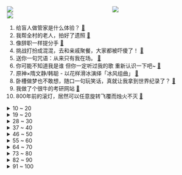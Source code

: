 <div >
	<a style="float:left;width:55%;" href = "https://github.com/anuraghazra/github-readme-stats">
	 <img src = "https://github-readme-stats.vercel.app/api?username=iuuuuuaena&theme=buefy&show_icons=true"/>
	</a>
	<a  style="float:right;width:45%" href = "https://github.com/anuraghazra/github-readme-stats">
	 <img  src="https://github-readme-stats.vercel.app/api/top-langs/?username=anuraghazra&layout=compact"/>
	</a>
	</div>

[![](https://img.shields.io/badge/jxd-@jxdgogogo.xyz-yellowgreen.svg)](https://www.jxdgogogo.xyz)<br>
1. 给盲人做管家是什么体验？ [:link:](//www.bilibili.com/video/BV1Yz4y157qe) <br>
2. 我帮全村的老人，拍好了遗照 [:link:](//www.bilibili.com/video/BV1NN4y1X7jM) <br>
3. 像辞职一样提分手 [:link:](//www.bilibili.com/video/BV17w411i7ER) <br>
4. 挑战打扮成混混，去和亲戚聚餐，大家都被吓傻了！ [:link:](//www.bilibili.com/video/BV14k4y1w7Sv) <br>
5. 送你一句咒语：从来只有我在场。 [:link:](//www.bilibili.com/video/BV1aP4118711) <br>
6. 你可能不知道我是谁  但你一定听过我的歌  重新认识一下吧~ [:link:](//www.bilibili.com/video/BV1mh4y1v7xs) <br>
7. 原神×隋文静/韩聪 - 以花样滑冰演绎「冰风组曲」 [:link:](//www.bilibili.com/video/BV1KN4y1X7DB) <br>
8. 卧槽做梦也不敢想，随口一句玩笑话，真就让我拿到世界纪录了？ [:link:](//www.bilibili.com/video/BV1nN411W7JW) <br>
9. 我做了个很牛的考研网站 [:link:](//www.bilibili.com/video/BV1fF411S7Ds) <br>
10. 800年前的滚灯，居然可以任意旋转飞覆而烛火不灭 [:link:](//www.bilibili.com/video/BV1qh4y1v7Ki) <br>
<details>
<summary>10 ~ 20</summary>

11. 在做菜和做人之间我选择了做法… [:link:](//www.bilibili.com/video/BV1U14y1675k) <br>
12. 上半年在墨脱见到的一部分奇观和奇特物体 [:link:](//www.bilibili.com/video/BV1k8411i7gu) <br>
13. 狮子猫生了，我猫德学院又成冤大头了 [:link:](//www.bilibili.com/video/BV15h4y1Y7WB) <br>
14. 2元一个！一口咬下去，才知道它为什么火遍新疆街头 [:link:](//www.bilibili.com/video/BV1hz4y1572U) <br>
15. 【热男】iPhone 15 Pro Max，建议改成：国 行 顶 配 2 [:link:](//www.bilibili.com/video/BV1Zk4y1c7bT) <br>
16. 《神兵小将》但是米哈游动漫版！ [:link:](//www.bilibili.com/video/BV1x94y1W7VA) <br>
17. 新疆农民有多硬核？看到戈壁滩的瞬间，我傻眼了… [:link:](//www.bilibili.com/video/BV1Fu411A7nX) <br>
18. 动态视频 | 两年半没见，库克还认识我吗？ [:link:](//www.bilibili.com/video/BV1bh4y1Y7Jv) <br>
19. 云之上饮 [:link:](//www.bilibili.com/video/BV1mN4y1Q7x7) <br>
</details>
<details>
<summary>19 ~ 20</summary>

20. 今日和老唐探讨一下美食 [:link:](//www.bilibili.com/video/BV1mk4y1c7U5) <br>
21. 人不就活这几个瞬间 [:link:](//www.bilibili.com/video/BV1X14y1r7uC) <br>
22. 快让你的好兄弟开船来接你！ [:link:](//www.bilibili.com/video/BV1214y167FJ) <br>
23. 专治不开心  搞笑 [:link:](//www.bilibili.com/video/BV1w14y1r7PK) <br>
24. 学习让人走火入魔 [:link:](//www.bilibili.com/video/BV1iz4y1j7HK) <br>
25. 这才是真人版！《雾山五行》电视剧都不敢这么拍！ [:link:](//www.bilibili.com/video/BV1nN4y1Q7VX) <br>
26. 欢声笑语 [:link:](//www.bilibili.com/video/BV1J8411q7F1) <br>
27. 男生会关注女朋友的穿搭吗？满屏的“喜欢”简直太甜啦 [:link:](//www.bilibili.com/video/BV1Ah4y1N7j9) <br>
28. 买个地表最强手机，送给我爸 [:link:](//www.bilibili.com/video/BV1yu4y1k7Kt) <br>
</details>
<details>
<summary>28 ~ 30</summary>

29. 听完这段话，我好像戒掉了对未来的焦虑和迷茫… [:link:](//www.bilibili.com/video/BV1H34y1K7TV) <br>
30. 葡萄至少要打24遍药？ [:link:](//www.bilibili.com/video/BV1PP411h7ZA) <br>
31. 科幻片拍成这样，不得不佩服编剧的脑洞，上世纪的经典电影 [:link:](//www.bilibili.com/video/BV1Gw411i7nT) <br>
32. 《胖虎与爱丽丝:婚礼圆满结束！感谢各位家人们的支持！》豆瓣评分:10.0 [:link:](//www.bilibili.com/video/BV1Gj411y7ht) <br>
33. “乌！蒙！山！连！着！山！外！山！” [:link:](//www.bilibili.com/video/BV13V411P7Xb) <br>
34. 350w粉UP主每月要花多少钱？时隔5年的读评论！ [:link:](//www.bilibili.com/video/BV1wj411y7pq) <br>
35. 糟了，我成素材了【阅片无数3rd 09】 [:link:](//www.bilibili.com/video/BV1Zu411F76n) <br>
36. 当妈妈进二次元儿子房间（三）： [:link:](//www.bilibili.com/video/BV1q14y1r7FE) <br>
37. 【花小烙】扁桃体结石是怎么长出来的？ [:link:](//www.bilibili.com/video/BV19V411P7hp) <br>
</details>
<details>
<summary>37 ~ 40</summary>

38. 一年过去了，答应你们重做一版五条悟终于来了！ [:link:](//www.bilibili.com/video/BV18j411C7kP) <br>
39. 整活！串通丈母娘让她在女友面前打我…女友人傻了！ [:link:](//www.bilibili.com/video/BV1D14y1r748) <br>
40. 铝砖1:1仿制的银砖，你们看的出来吗? [:link:](//www.bilibili.com/video/BV1oP41187z4) <br>
41. 恋 爱 告 寄 [:link:](//www.bilibili.com/video/BV1bh4y1Y7aZ) <br>
42. 机器蛇初代机完工啦 [:link:](//www.bilibili.com/video/BV1hK4y1c7FM) <br>
43. 抽象天花板 [:link:](//www.bilibili.com/video/BV1Am4y1N72u) <br>
44. 「小白」华为Mate60 Pro全面测评：实力到底如何？ [:link:](//www.bilibili.com/video/BV1Fj411y75z) <br>
45. 70个监控集体卡顿，都是经历过来的经验 [:link:](//www.bilibili.com/video/BV1pF411D7p1) <br>
46. 吃一片抽一片，杜绝浪费 [:link:](//www.bilibili.com/video/BV1dH4y1D75v) <br>
</details>
<details>
<summary>46 ~ 50</summary>

47. 去看兴安岭林区秋景，和小狗雨中露营，自由自在的一天 [:link:](//www.bilibili.com/video/BV1oh4y1Y7R3) <br>
48. 【老番茄】我结婚啦！！！ [:link:](//www.bilibili.com/video/BV16F411S7dW) <br>
49. 【官方MV】《没了只因》致我们逝去的只因，汤姆倾情演绎 [:link:](//www.bilibili.com/video/BV1am4y1P7Qo) <br>
50. 当Bbox全国冠军碰上电瓶车的警报声会发生什么？？ [:link:](//www.bilibili.com/video/BV1Wj411C7jT) <br>
51. 除了这个你还知道哪些微信的隐藏玩法？ [:link:](//www.bilibili.com/video/BV17p4y1j7PU) <br>
52. 陈致逸老师正式确认离职米哈游！追逐音乐梦想！祝陈老师前程似锦、再创辉煌，提瓦特的星空永远有您一席之地！ [:link:](//www.bilibili.com/video/BV1Wp4y1A7Tf) <br>
53. 导演图省事临时改的桥段，谁想到还成经典了！【好莱坞整活大师23】 [:link:](//www.bilibili.com/video/BV1Dm4y1P7V5) <br>
54. 2折公务舱,吃得险些误机,我回本了吗? [:link:](//www.bilibili.com/video/BV1PF411D7Up) <br>
55. 东北老嫂子炸串，20块吃一大盘子，太幸福了吧！ [:link:](//www.bilibili.com/video/BV1au411w7Km) <br>
</details>
<details>
<summary>55 ~ 60</summary>

56. 当贞子来到中国…… [:link:](//www.bilibili.com/video/BV1zh4y1Y7BJ) <br>
57. 【轰】 差  生  的  救  赎 [:link:](//www.bilibili.com/video/BV1nj411C7rd) <br>
58. 这是不是上学时候的你? [:link:](//www.bilibili.com/video/BV1F8411z7T4) <br>
59. 荒野王者  第365天  离婚钓鱼一年感谢陪伴  再次品尝粉红的跑马灯 [:link:](//www.bilibili.com/video/BV1hp4y1A7s3) <br>
60. 哈哈哈，谁敢保证自己的网名不是情侣名？② [:link:](//www.bilibili.com/video/BV1jj411q72E) <br>
61. 【短的发布会】苹果现场大谈环保保值率？iPhone15全系登岛改用USB-C [:link:](//www.bilibili.com/video/BV1az4y1572B) <br>
62. 国宴大厨搞偷袭！探店十年未见的徒弟！ [:link:](//www.bilibili.com/video/BV11z4y1j7Uk) <br>
63. 水上起飞 [:link:](//www.bilibili.com/video/BV14N411p7b1) <br>
64. 我是一位住家阿姨，今天教大家如何吃薯片不粘手，特别的有意思，大家可以试一试哦。 [:link:](//www.bilibili.com/video/BV1Rj411179t) <br>
</details>
<details>
<summary>64 ~ 70</summary>

65. 反虐待动物法真的该立吗？如此正义为何立不出来？ [:link:](//www.bilibili.com/video/BV17w411i7x5) <br>
66. 接到拯救大明Brief，我给崇祯做了一份PPT [:link:](//www.bilibili.com/video/BV1Ku4y1C7Lt) <br>
67. 名将视角解读安史之乱（贰）：张巡——英雄还是魔鬼？ [:link:](//www.bilibili.com/video/BV1Ew411i7hn) <br>
68. 坂田银时 吸入 白砂糖 [:link:](//www.bilibili.com/video/BV1p8411i7vt) <br>
69. 想在哥哥的腹肌上滑滑梯吗 [:link:](//www.bilibili.com/video/BV1wh4y1A7SG) <br>
70. 是的，我们出家去当和尚了 [:link:](//www.bilibili.com/video/BV15h4y1Y763) <br>
71. 这个家有我没我都得散！ [:link:](//www.bilibili.com/video/BV1ym4y1P7Y6) <br>
72. 动捕演员的精分日常！给动作加点风格【曦曦鱼】 [:link:](//www.bilibili.com/video/BV1bu411w7wx) <br>
73. 孩子买菜做饭第2 天，海鲜，肉，菜能剩多少钱 [:link:](//www.bilibili.com/video/BV1Eh4y1N7g8) <br>
</details>
<details>
<summary>73 ~ 80</summary>

74. 电影最TOP：当年票房惨案，如今旷世经典，一生必看神作《美国往事》 [:link:](//www.bilibili.com/video/BV1X14y1r7qQ) <br>
75. 看着徒弟一点点长大，逝去，才发现长生是苦【我和徒弟07】 [:link:](//www.bilibili.com/video/BV1Ah4y1A7sU) <br>
76. 探秘美国留学生的家！超级独特！家里这么多离谱的东西。。。 [:link:](//www.bilibili.com/video/BV1Pp4y1j7so) <br>
77. 你这么优秀…一定有卵用吧？ [:link:](//www.bilibili.com/video/BV1k14y1r7gx) <br>
78. 90后农村小伙到非洲打工，意外成为两国酋长，命运的齿轮开始转动 [:link:](//www.bilibili.com/video/BV1ZV411P7Lf) <br>
79. 非洲巨灾：地中海飓风深入撒哈拉沙漠，利比亚水库垮塌城市被抹去 [:link:](//www.bilibili.com/video/BV1nh4y1Y7ss) <br>
80. “温文尔雅的母亲” [:link:](//www.bilibili.com/video/BV1TN4y1Q7yo) <br>
81. 社牛小狗估计是热坏了，在门外蹭空调，太有礼貌了！ [:link:](//www.bilibili.com/video/BV1pp4y1j7zA) <br>
82. 大 唐 往 事 [:link:](//www.bilibili.com/video/BV1sw411i7dQ) <br>
</details>
<details>
<summary>82 ~ 90</summary>

83. 华为 Mate60 Pro 评测：太阳照常升起 [:link:](//www.bilibili.com/video/BV1Sk4y1c7X6) <br>
84. 为同学挡8刀的女孩，解锁两个新身份！ [:link:](//www.bilibili.com/video/BV1Ym4y1P7z4) <br>
85. 泽泽：这女人也太了解我了吧 [:link:](//www.bilibili.com/video/BV1eF411D7nq) <br>
86. 电子书永远给不了的感动，全手工制作的2020年中国最美图书《植物先生》终于加印了！古法造纸、古法装订、舍不得翻阅的中国式精美装帧！ [:link:](//www.bilibili.com/video/BV1gz4y1j7D4) <br>
87. 殡葬专业的学生每天上什么课呢？ [:link:](//www.bilibili.com/video/BV1294y1W7Aw) <br>
88. 我选择用广角拍摄，特别配她智商！发给你们找不见手机的她吧 [:link:](//www.bilibili.com/video/BV13H4y1D7T4) <br>
89. 伟龙小饼干，不是小作坊！大家都吃过没有？ [:link:](//www.bilibili.com/video/BV1Wj411C7mY) <br>
90. 【JUMP】华为新手机，中年人看傻眼了 [:link:](//www.bilibili.com/video/BV1az4y157DE) <br>
91. 40岁男人存款不到4位数，住所只有5平米。8块钱自助餐是他最爱。 [:link:](//www.bilibili.com/video/BV1SN411p75i) <br>
</details>
<details>
<summary>91 ~ 100</summary>

92. 我，新iPhone，还在挤牙膏 [:link:](//www.bilibili.com/video/BV13m4y1N7Vf) <br>
93. 剃光头第1天到第365天，头发每天的变化过程来了 [:link:](//www.bilibili.com/video/BV1jH4y1Q7vZ) <br>
94. 关于我丢了护照打车1000公里去看周杰伦演唱会的事情。。。 [:link:](//www.bilibili.com/video/BV1L14y1r7Bk) <br>
95. 当我第一天进入电竞专业 [:link:](//www.bilibili.com/video/BV1Z8411i7vS) <br>
96. 【狂飙番外｜孟宴臣传】“谁才是京海的老大” [:link:](//www.bilibili.com/video/BV14F411r7E9) <br>
97. 高情商vs低情商 [:link:](//www.bilibili.com/video/BV1N8411q7TE) <br>
98. 为什么要喝错我的奶茶 [:link:](//www.bilibili.com/video/BV12h4y1Y7X4) <br>
99. 苏州 我分享完了 [:link:](//www.bilibili.com/video/BV1cH4y1D7QJ) <br>
100. 乌!蒙!山!连!着!山!外!山！ [:link:](//www.bilibili.com/video/BV1bp4y1A7Az) <br>
</details>
